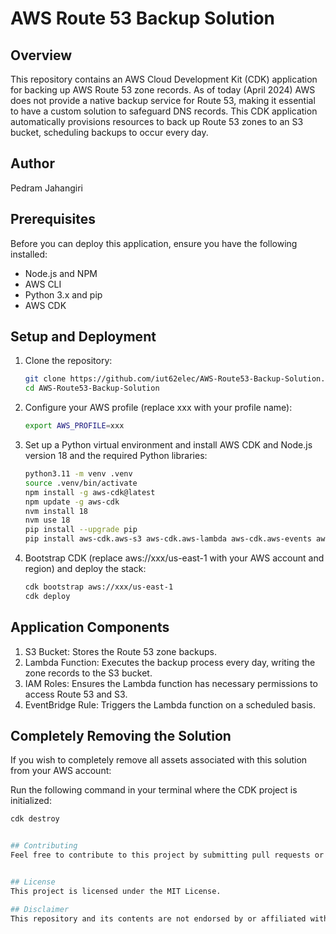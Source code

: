 # AWS Route 53 Backup Solution

## Overview
This repository contains an AWS Cloud Development Kit (CDK) application for backing up AWS Route 53 zone records. As of today (April 2024) AWS does not provide a native backup service for Route 53, making it essential to have a custom solution to safeguard DNS records. This CDK application automatically provisions resources to back up Route 53 zones to an S3 bucket, scheduling backups to occur every day.

## Author
Pedram Jahangiri

## Prerequisites
Before you can deploy this application, ensure you have the following installed:
- Node.js and NPM
- AWS CLI
- Python 3.x and pip
- AWS CDK

## Setup and Deployment

1. Clone the repository:
   ```bash
   git clone https://github.com/iut62elec/AWS-Route53-Backup-Solution.git
   cd AWS-Route53-Backup-Solution

2. Configure your AWS profile (replace xxx with your profile name):
    ```bash
    export AWS_PROFILE=xxx
3. Set up a Python virtual environment and install AWS CDK and Node.js version 18 and the required Python libraries:
    ```bash
    python3.11 -m venv .venv
    source .venv/bin/activate
    npm install -g aws-cdk@latest
    npm update -g aws-cdk
    nvm install 18
    nvm use 18
    pip install --upgrade pip
    pip install aws-cdk.aws-s3 aws-cdk.aws-lambda aws-cdk.aws-events aws-cdk.aws-events-targets aws-cdk.aws-iam

4. Bootstrap CDK (replace aws://xxx/us-east-1 with your AWS account and region) and deploy the stack:
    ```bash
    cdk bootstrap aws://xxx/us-east-1
    cdk deploy

## Application Components
1. S3 Bucket: Stores the Route 53 zone backups.
2. Lambda Function: Executes the backup process every day, writing the zone records to the S3 bucket.
3. IAM Roles: Ensures the Lambda function has necessary permissions to access Route 53 and S3.
4. EventBridge Rule: Triggers the Lambda function on a scheduled basis.


## Completely Removing the Solution
If you wish to completely remove all assets associated with this solution from your AWS account:

Run the following command in your terminal where the CDK project is initialized:
```bash
cdk destroy


## Contributing
Feel free to contribute to this project by submitting pull requests or reporting issues. Your feedback is appreciated!


## License
This project is licensed under the MIT License.

## Disclaimer
This repository and its contents are not endorsed by or affiliated with Amazon Web Services (AWS) or any other third-party entities. It represents my personal viewpoints and not those of my past or current employers. All third-party libraries, modules, plugins, and SDKs are the property of their respective owners.